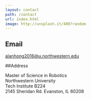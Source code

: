 ```yaml
---
layout: contact
path: /contact
url: index.html
image: http://unsplash.it/400?random
---
```


## Email

alanhong2016@u.northwestern.edu

##Address

Master of Science in Robotics  
Northwestern University  
Tech Institute B224  
2145 Sheridan Rd. 
Evanston, IL 60208  